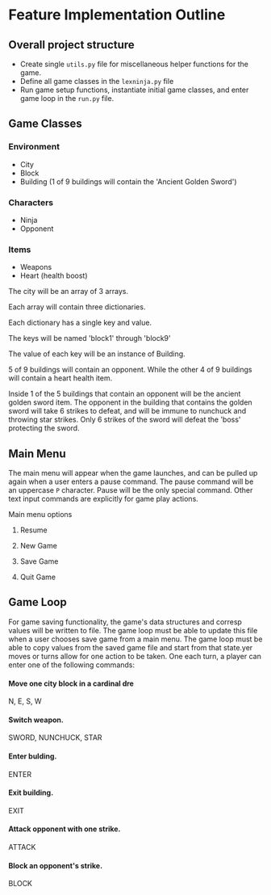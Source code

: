 # Feature Implementation Outline

## Overall project structure
* Create single `utils.py` file for miscellaneous helper functions for the game.
* Define all game classes in the `lexninja.py` file
* Run game setup functions, instantiate initial game classes, and enter game loop
in the `run.py` file.

## Game Classes

### Environment
* City
* Block
* Building (1 of 9 buildings will contain the 'Ancient Golden Sword')

### Characters
* Ninja
* Opponent

### Items
* Weapons
* Heart (health boost)

The city will be an array of 3 arrays.

Each array will contain three dictionaries.

Each dictionary has a single key and value.

The keys will be named 'block1' through 'block9'

The value of each key will be an instance of Building.

5 of 9 buildings will contain an opponent. While the other
4 of 9 buildings will contain a heart health item.

Inside 1 of the 5 buildings that contain an opponent will be the
ancient golden sword item. The opponent in the building that contains
the golden sword will take 6 strikes to defeat, and will be immune to 
nunchuck and throwing star strikes. Only 6 strikes of the sword will
defeat the 'boss' protecting the sword.  

## Main Menu

The main menu will appear when the game launches, and can be pulled up again
when a user enters a pause command. The pause command will be an uppercase `P`
character. Pause will be the only special command. Other text input commands are
explicitly for game play actions.

Main menu options

1. Resume

2. New Game

3. Save Game

4. Quit Game

## Game Loop

For game saving functionality, the game's data structures and corresp
values will be written to file. The game loop must be able to update this file
when a user chooses save game from a main menu. The game loop must be  able to 
copy values from the saved game file and start from that state.yer moves or turns allow for one action to be taken.
One each turn, a player can enter one of the following commands:
 
#### Move one city block in a cardinal dre

N, E, S, W

#### Switch weapon.

SWORD, NUNCHUCK, STAR

#### Enter bulding.

ENTER

#### Exit building.

EXIT

#### Attack opponent with one strike.

ATTACK

#### Block an opponent's strike.

BLOCK 
























